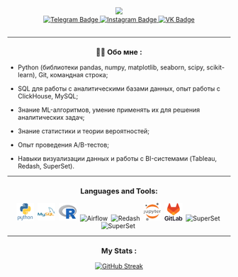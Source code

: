 <!-- Создание гифки в шапке профиля-->
<div id="header" align="center">
  <img src="https://media.giphy.com/media/v1.Y2lkPTc5MGI3NjExZjRlMjYyYzM4MjIyN2E3YTNmODNhZjk1OGY2ZTYxMGY2NTlhZTA5ZiZlcD12MV9pbnRlcm5hbF9naWZzX2dpZklkJmN0PWc/l3vQX4BAzmmXX6hBC/giphy.gif" width="100"/>
  <!-- Создание блока с ссылками на соц.сети -->
  <div id="badges">
    <a href="https://t.me/katringrr">
      <img src="https://img.shields.io/badge/telegram-blue?logo=telegram&logoColor=white&style=for-the-badge" alt="Telegram Badge"/>
    </a>
    <a href="https://www.instagram.com/katrin_grr">
      <img src="https://img.shields.io/badge/instagram-pink?logo=instagram&logoColor=white&style=for-the-badge" alt="Instagram Badge"/>
    </a>
    <a href="https://vk.com/next_katerina">
      <img src="https://img.shields.io/badge/vk-blue?logo=vk&logoColor=white&style=for-the-badge" alt="VK Badge"/>
    </a>
  <!-- Создание счетчика просмотров -->
  </div>
      <img src="https://komarev.com/ghpvc/?username=Katringrr&style=flat-square&color=blue" alt=""/>
  
--- 

<!-- Создание биографического раздела -->  
### :woman_technologist: Обо мне :  
<div align="left"> 
  
- Python (библиотеки pandas, numpy, matplotlib, seaborn, scipy, scikit-learn), Git, командная строка;

- SQL для работы с аналитическими базами данных, опыт работы с ClickHouse, MySQL;

- Знание ML-алгоритмов, умение применять их для решения аналитических задач;

- Знание статистики и теории вероятностей;
  
- Опыт проведения A/B-тестов;
  
- Навыки визуализации данных и работы с BI-системами (Tableau, Redash, SuperSet).
</div>  
  
---
  
<!-- Создание списка инструментов -->
### Languages and Tools:
<div align="center">
  <img src="https://github.com/devicons/devicon/blob/master/icons/python/python-original-wordmark.svg" title="Python" alt="Python" width="40" height="40"/>&nbsp;
  <img src="https://github.com/devicons/devicon/blob/master/icons/mysql/mysql-original-wordmark.svg" title="MySQL" alt="MySQL" width="40" height="40"/>&nbsp;
  <img src="https://github.com/devicons/devicon/blob/master/icons/r/r-original.svg" title="R" alt="R" width="40" height="40"/>&nbsp;
  <img src="https://cwiki.apache.org/confluence/download/attachments/145723561/wordmark_2.svg" title="Airflow" alt="Airflow" width="40" height="40"/>&nbsp;
  <img src="https://www.vectorlogo.zone/logos/redashio/redashio-icon.svg" title="Redash" alt="Redash" width="40" height="40"/>&nbsp;
  <img src="https://github.com/devicons/devicon/blob/master/icons/jupyter/jupyter-original-wordmark.svg" title="Jupyter" alt="Jupyter" width="40" height="40"/>&nbsp;
  <img src="https://github.com/devicons/devicon/blob/master/icons/gitlab/gitlab-original-wordmark.svg" title="GitLab" alt="GitLab" width="40" height="40"/>&nbsp;
  <img src="https://upload.wikimedia.org/wikipedia/commons/0/0e/Superset_logo.svg" title="SuperSet" alt="SuperSet" width="40" height="40"/>&nbsp;
  <img src="https://cdn.worldvectorlogo.com/logos/tableau-software.svg" title="Tableau" alt="SuperSet" width="40" height="40"/>&nbsp;
</div>

---
  
<!-- Создание статистики моего гитхаба -->  
### My Stats : 
<div align="center">  
  
[![GitHub Streak](http://github-readme-streak-stats.herokuapp.com?user=Katringrr&theme=swift)](https://git.io/streak-stats)
</div>
